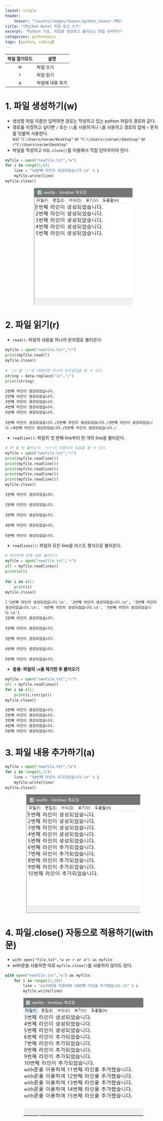 ```yaml
---
layout: single
header:
    teaser: "/assets/images/teaser/python_teaser.PNG"
title: "[Python Note] 파일 읽고 쓰기"
excerpt: "Python 기초. 파일을 생성하고 불러오는 방법 공부하기"
categories: pythonbasic
tags: [python, coding]
---
```


|파일 열기모드| 설명           |
|:----------:|---------------|
|w           |파일 쓰기       |
|r           |파일 읽기       |
|a           |파일에 내용 추가|

# 1. 파일 생성하기(w)
* 생성할 파일 이름만 입력하면 경로는 작성하고 있는 python 파일의 경로와 같다. 
* 경로를 지정하고 싶다면 `/` 또는 `\\`를 사용하거나 `\`를 사용하고 경로의 앞에 `r` 문자를 덧붙여 사용한다.  
ex) ``"C:/Users/narae/Desktop"`` or ``"C:\\Users\\narae\\Desktop"`` or ``r"C:\Users\narae\Desktop"``
* 파일을 작성하고 `파일.close()`를 이용해서 직접 닫아주어야 한다. 


```python
myfile = open("newfile.txt","w")
for i in range(1,6):
    line = "%d번째 라인이 생성되었습니다.\n" % i
    myfile.write(line)
myfile.close()
```

<p style="text-align:center;">
    <img src="/assets/images/python/newfile.PNG">
</p>

# 2. 파일 읽기(r)
* `read()`: 파일의 내용을 하나의 문자열로 불러온다.


```python
myfile = open("newfile.txt","r")
print(myfile.read())
myfile.close()

# '\n'을 '/'로 대체하면 하나의 문자열임을 알 수 있다.
string = data.replace("\n","/")
print(string)
```

    1번째 라인이 생성되었습니다.
    2번째 라인이 생성되었습니다.
    3번째 라인이 생성되었습니다.
    4번째 라인이 생성되었습니다.
    5번째 라인이 생성되었습니다.
    
    1번째 라인이 생성되었습니다./2번째 라인이 생성되었습니다./3번째 라인이 생성되었습니다./4번째 라인이 생성되었습니다./5번째 라인이 생성되었습니다./
    


* `readline()`: 파일의 첫 번째 line부터 한 개의 line을 불러온다.


```python
# 한 줄 씩 불러오기. '\n'이 적용되어 있음을 알 수 있다.
myfile = open("newfile.txt","r")
print(myfile.readline())
print(myfile.readline())
print(myfile.readline())
print(myfile.readline())
print(myfile.readline())
myfile.close()
```

    1번째 라인이 생성되었습니다.
    
    2번째 라인이 생성되었습니다.
    
    3번째 라인이 생성되었습니다.
    
    4번째 라인이 생성되었습니다.
    
    5번째 라인이 생성되었습니다.
    
    

* `readlines()`: 파일의 모든 line을 리스트 형식으로 불러온다.


```python
# 한꺼번에 전체 내용 불러오기
myfile = open("newfile.txt","r")
all = myfile.readlines()
print(all)

for i in all:
    print(i)
myfile.close()
```

    ['1번째 라인이 생성되었습니다.\n', '2번째 라인이 생성되었습니다.\n', '3번째 라인이 생성되었습니다.\n', '4번째 라인이 생성되었습니다.\n', '5번째 라인이 생성되었습니다.\n']
    1번째 라인이 생성되었습니다.
    
    2번째 라인이 생성되었습니다.
    
    3번째 라인이 생성되었습니다.
    
    4번째 라인이 생성되었습니다.
    
    5번째 라인이 생성되었습니다.
    
    

* **응용: 파일의 `\n`을 제거한 후 불러오기**


```python
myfile = open("newfile.txt","r")
all = myfile.readlines()
for i in all:
    print(i.rstrip())
myfile.close()
```

    1번째 라인이 생성되었습니다.
    2번째 라인이 생성되었습니다.
    3번째 라인이 생성되었습니다.
    4번째 라인이 생성되었습니다.
    5번째 라인이 생성되었습니다.
    

# 3. 파일 내용 추가하기(a)


```python
myfile = open("newfile.txt","a")
for i in range(6,11):
    line = "%d번째 라인이 추가되었습니다.\n" % i
    myfile.write(line)
myfile.close()
```

<p style="text-align:center;">
    <img src="/assets/images/python/newfile2.PNG">
</p>

# 4. 파일.close() 자동으로 적용하기(with문)
* `with open("file.txt","w or r or a") as myfile`
* with문을 사용하면 따로 `myfile.close()`를 사용하지 않아도 된다.


```python
with open("newfile.txt","a") as myfile:
    for i in range(11,16):
        line = "with문을 이용하여 %d번째 라인을 추가했습니다.\n" % i
        myfile.write(line)
```

<p style="text-align:center;">
    <img src="/assets/images/python/newfile3.PNG">
</p>
